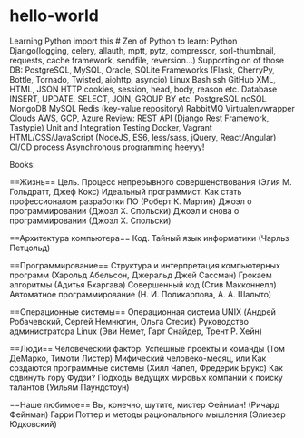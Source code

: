 # hello-world
Learning Python
import this # Zen of Python
to learn:
    Python
    Django(logging, celery, allauth, mptt, pytz, compressor, sorl-thumbnail, requests, cache framework, sendfile, reversion…)
        Supporting on of those DB: PostgreSQL, MySQL, Oracle, SQLite
    Frameworks (Flask, CherryPy, Bottle, Tornado, Twisted, aiohttp, asyncio)
    Linux
        Bash 
        ssh
    GitHub
    XML, HTML, JSON
    HTTP
        cookies, session, head, body, reason etc.
    Database
        INSERT, UPDATE, SELECT, JOIN, GROUP BY etc.
        PostgreSQL
        noSQL
        MongoDB
        MySQL
        Redis (key-value repository)
        RabbitMQ
    Virtualenvwrapper
    Clouds
        AWS, GCP, Azure
    Review:
        REST API (Django Rest Framework, Tastypie)
        Unit and Integration Testing
        Docker, Vagrant
        HTML/CSS/JavaScript (NodeJS, ES6, less/sass, jQuery, React/Angular)
        CI/CD process
        Asynchronous programming
	heeyyy!

Books:

==Жизнь==
Цель. Процесс непрерывного совершенствования (Элия М. Гольдратт, Джеф Кокс)
Идеальный программист. Как стать профессионалом разработки ПО (Роберт К. Мартин)
Джоэл о программировании (Джоэл Х. Спольски)
Джоэл и снова о программировании (Джоэл Х. Спольски)

==Архитектура компьютера==
Код. Тайный язык информатики (Чарльз Петцольд)

==Программирование==
Структура и интерпретация компьютерных программ (Харольд Абельсон, Джеральд Джей Сассман)
Грокаем алгоритмы (Адитья Бхаргава)
Совершенный код (Стив Макконнелл)
Автоматное программирование (Н. И. Поликарпова, А. А. Шалыто)

==Операционные системы==
Операционная система UNIX (Андрей Робачевский, Сергей Немнюгин, Ольга Стесик)
Руководство администратора Linux (Эви Немет, Гарт Снайдер, Трент Р. Хейн)

==Люди==
Человеческий фактор. Успешные проекты и команды (Том ДеМарко, Тимоти Листер)
Мифический человеко-месяц, или Как создаются программные системы (Хилл Чапел, Фредерик Брукс)
Как сдвинуть гору Фудзи? Подходы ведущих мировых компаний к поиску талантов (Уильям Паундстоун)

==Наше любимое==
Вы, конечно, шутите, мистер Фейнман! (Ричард Фейнман)
Гарри Поттер и методы рационального мышления (Элиезер Юдковский)

